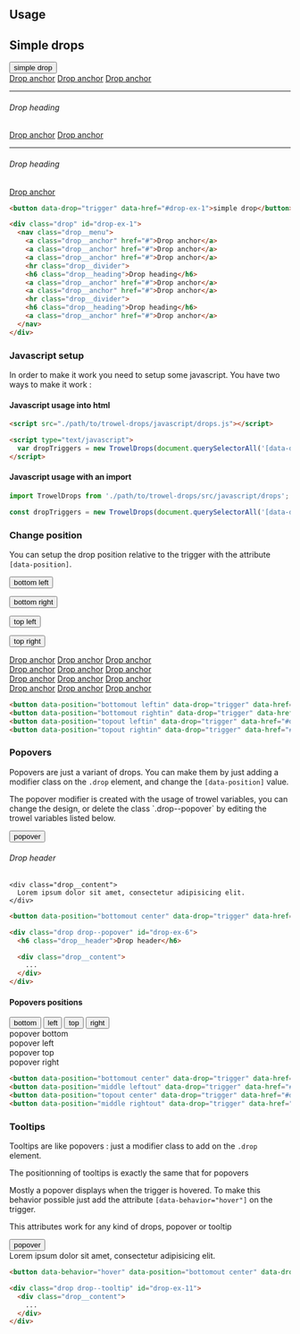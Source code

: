 ## Usage

## Simple drops

<div class="preview">
  <button class="btn btn--primary btn--sm" data-drop="trigger" data-href="#drop-ex-1">simple drop</button>

  <div class="drop" id="drop-ex-1">
    <nav class="drop__menu">
      <a class="drop__anchor" href="#">Drop anchor</a>
      <a class="drop__anchor" href="#">Drop anchor</a>
      <a class="drop__anchor" href="#">Drop anchor</a>
      <hr class="drop__divider">
      <h6 class="drop__heading">Drop heading</h6>
      <a class="drop__anchor" href="#">Drop anchor</a>
      <a class="drop__anchor" href="#">Drop anchor</a>
      <hr class="drop__divider">
      <h6 class="drop__heading">Drop heading</h6>
      <a class="drop__anchor" href="#">Drop anchor</a>
    </nav>
  </div>
</div>

```html
<button data-drop="trigger" data-href="#drop-ex-1">simple drop</button>

<div class="drop" id="drop-ex-1">
  <nav class="drop__menu">
    <a class="drop__anchor" href="#">Drop anchor</a>
    <a class="drop__anchor" href="#">Drop anchor</a>
    <a class="drop__anchor" href="#">Drop anchor</a>
    <hr class="drop__divider">
    <h6 class="drop__heading">Drop heading</h6>
    <a class="drop__anchor" href="#">Drop anchor</a>
    <a class="drop__anchor" href="#">Drop anchor</a>
    <hr class="drop__divider">
    <h6 class="drop__heading">Drop heading</h6>
    <a class="drop__anchor" href="#">Drop anchor</a>
  </nav>
</div>
```

### Javascript setup

In order to make it work you need to setup some javascript. You have two ways to make it work :

#### Javascript usage into html

``` html
<script src="./path/to/trowel-drops/javascript/drops.js"></script>

<script type="text/javascript">
  var dropTriggers = new TrowelDrops(document.querySelectorAll('[data-drop="trigger"]'));
</script>
```

#### Javascript usage with an import

```js
import TrowelDrops from './path/to/trowel-drops/src/javascript/drops';

const dropTriggers = new TrowelDrops(document.querySelectorAll('[data-drop="trigger"]'));
```

### Change position

You can setup the drop position relative to the trigger with the attribute `[data-position]`.

<div class="preview">
  <button class="btn btn--primary btn--sm" data-position="bottomout leftin" data-drop="trigger" data-href="#drop-ex-2">bottom left</button>

  <button class="btn btn--primary btn--sm" data-position="bottomout rightin" data-drop="trigger" data-href="#drop-ex-3">bottom right</button>

  <button class="btn btn--primary btn--sm" data-position="topout leftin" data-drop="trigger" data-href="#drop-ex-4">top left</button>

  <button class="btn btn--primary btn--sm" data-position="topout rightin" data-drop="trigger" data-href="#drop-ex-5">top right</button>

  <div class="drop" id="drop-ex-2">
    <nav class="drop__menu">
      <a class="drop__anchor" href="#">Drop anchor</a>
      <a class="drop__anchor" href="#">Drop anchor</a>
      <a class="drop__anchor" href="#">Drop anchor</a>
    </nav>
  </div>

  <div class="drop" id="drop-ex-3">
    <nav class="drop__menu">
      <a class="drop__anchor" href="#">Drop anchor</a>
      <a class="drop__anchor" href="#">Drop anchor</a>
      <a class="drop__anchor" href="#">Drop anchor</a>
    </nav>
  </div>

  <div class="drop" id="drop-ex-4">
    <nav class="drop__menu">
      <a class="drop__anchor" href="#">Drop anchor</a>
      <a class="drop__anchor" href="#">Drop anchor</a>
      <a class="drop__anchor" href="#">Drop anchor</a>
    </nav>
  </div>

  <div class="drop" id="drop-ex-5">
    <nav class="drop__menu">
      <a class="drop__anchor" href="#">Drop anchor</a>
      <a class="drop__anchor" href="#">Drop anchor</a>
      <a class="drop__anchor" href="#">Drop anchor</a>
    </nav>
  </div>
</div>

```html
<button data-position="bottomout leftin" data-drop="trigger" data-href="#drop-ex-2">bottom left</button>
<button data-position="bottomout rightin" data-drop="trigger" data-href="#drop-ex-3">bottom right</button>
<button data-position="topout leftin" data-drop="trigger" data-href="#drop-ex-4">top left</button>
<button data-position="topout rightin" data-drop="trigger" data-href="#drop-ex-5">top right</button>
```

### Popovers

Popovers are just a variant of drops. You can make them by just adding a modifier class on the `.drop` element, and change the `[data-position]` value.

<p class="callout callout--success">
  The popover modifier is created with the usage of trowel variables, you can change the design, or delete the class `.drop--popover` by editing the trowel variables listed below.
</p>

<div class="preview">
  <button class="btn btn--primary btn--sm" data-position="bottomout center" data-drop="trigger" data-href="#drop-ex-6">popover</button>

  <div class="drop drop--popover" id="drop-ex-6">
    <h6 class="drop__header">Drop header</h6>

    <div class="drop__content">
      Lorem ipsum dolor sit amet, consectetur adipisicing elit.
    </div>
  </div>
</div>

```html
<button data-position="bottomout center" data-drop="trigger" data-href="#drop-ex-6">popover</button>

<div class="drop drop--popover" id="drop-ex-6">
  <h6 class="drop__header">Drop header</h6>

  <div class="drop__content">
    ...
  </div>
</div>
```

#### Popovers positions

<div class="preview">
  <button class="btn btn--primary btn--sm" data-position="bottomout center" data-drop="trigger" data-href="#drop-ex-7">bottom</button>
  <button class="btn btn--primary btn--sm" data-position="middle leftout" data-drop="trigger" data-href="#drop-ex-8">left</button>
  <button class="btn btn--primary btn--sm" data-position="topout center" data-drop="trigger" data-href="#drop-ex-9">top</button>
  <button class="btn btn--primary btn--sm" data-position="middle rightout" data-drop="trigger" data-href="#drop-ex-10">right</button>

  <div class="drop drop--popover" id="drop-ex-7">
    <div class="drop__content">
      popover bottom
    </div>
  </div>

  <div class="drop drop--popover" id="drop-ex-8">
    <div class="drop__content">
      popover left
    </div>
  </div>

  <div class="drop drop--popover" id="drop-ex-9">
    <div class="drop__content">
      popover top
    </div>
  </div>

  <div class="drop drop--popover" id="drop-ex-10">
    <div class="drop__content">
      popover right
    </div>
  </div>
</div>

```html
<button data-position="bottomout center" data-drop="trigger" data-href="#drop-ex-7">bottom</button>
<button data-position="middle leftout" data-drop="trigger" data-href="#drop-ex-8">left</button>
<button data-position="topout center" data-drop="trigger" data-href="#drop-ex-9">top</button>
<button data-position="middle rightout" data-drop="trigger" data-href="#drop-ex-10">right</button>
```

### Tooltips

Tooltips are like popovers : just a modifier class to add on the `.drop` element.

<p class="callout callout--warning">
  The positionning of tooltips is exactly the same that for popovers
</p>

Mostly a popover displays when the trigger is hovered. To make this behavior possible just add the attribute `[data-behavior="hover"]` on the trigger.

<p class="callout callout--success">
  This attributes work for any kind of drops, popover or tooltip
</p>

<div class="preview">
  <button class="btn btn--primary btn--sm" data-behavior="hover" data-position="bottomout center" data-drop="trigger" data-href="#drop-ex-11">popover</button>

  <div class="drop drop--tooltip" id="drop-ex-11">
    <div class="drop__content">
      Lorem ipsum dolor sit amet, consectetur adipisicing elit.
    </div>
  </div>
</div>

```html
<button data-behavior="hover" data-position="bottomout center" data-drop="trigger" data-href="#drop-ex-11">popover</button>

<div class="drop drop--tooltip" id="drop-ex-11">
  <div class="drop__content">
    ...
  </div>
</div>
```
